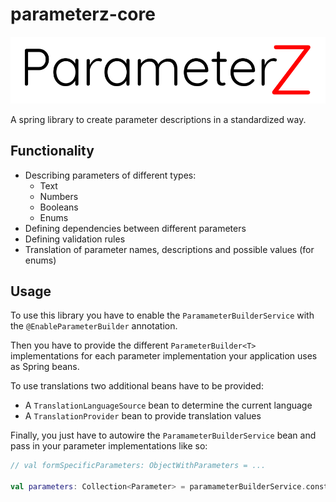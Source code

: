 # parameterz-core

![Alt text](./images/ParameterZ.svg)

A spring library to create parameter descriptions in a standardized way.

## Functionality

- Describing parameters of different types:
    - Text
    - Numbers
    - Booleans
    - Enums
- Defining dependencies between different parameters
- Defining validation rules
- Translation of parameter names, descriptions and possible values (for enums)

## Usage

To use this library you have to enable the `ParamameterBuilderService` with the `@EnableParameterBuilder` annotation.

Then you have to provide the different `ParameterBuilder<T>` implementations for each parameter implementation your application uses as Spring beans.

To use translations two additional beans have to be provided:

- A `TranslationLanguageSource` bean to determine the current language
- A `TranslationProvider` bean to provide translation values

Finally, you just have to autowire the `ParamameterBuilderService` bean and pass in your parameter implementations like so:

```kotlin
// val formSpecificParameters: ObjectWithParameters = ...

val parameters: Collection<Parameter> = paramameterBuilderService.constructParameters(formSpecificParameters)
```